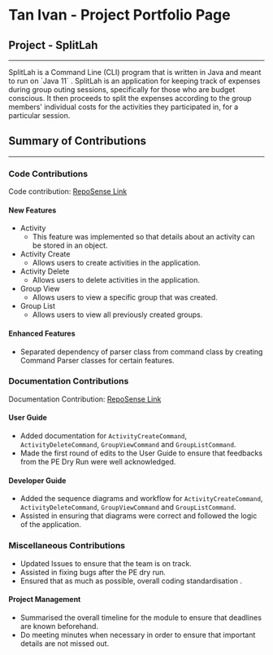 # Tan Ivan - Project Portfolio Page

## Project - SplitLah
<hr>
SplitLah is a Command Line (CLI) program that is written in Java and meant to run on `Java 11` . SplitLah is an 
application for keeping track of expenses during group outing sessions, specifically for those 
who are budget conscious. It then proceeds to split the expenses according to the group members' individual costs for 
the activities they participated in, for a particular session.

## Summary of Contributions
<hr>

### Code Contributions
Code contribution: [RepoSense Link](https://nus-cs2113-ay2122s2.github.io/tp-dashboard/?search=&sort=totalCommits%20dsc&sortWithin=title&timeframe=commit&mergegroup=&groupSelect=groupByRepos&breakdown=true&checkedFileTypes=docs~functional-code~test-code~other&since=2022-02-18&tabOpen=true&tabType=authorship&tabAuthor=ivanaitzliddat&tabRepo=AY2122S2-CS2113T-T10-1%2Ftp%5Bmaster%5D&authorshipIsMergeGroup=false&authorshipFileTypes=functional-code~test-code&authorshipIsBinaryFileTypeChecked=false)

#### New Features
* Activity
  * This feature was implemented so that details about an activity can be stored in an object.
* Activity Create
  * Allows users to create activities in the application.
* Activity Delete
  * Allows users to delete activities in the application.
* Group View
  * Allows users to view a specific group that was created.
* Group List
  * Allows users to view all previously created groups.

#### Enhanced Features
* Separated dependency of parser class from command class by creating Command Parser classes for certain features.

### Documentation Contributions
Documentation Contribution: [RepoSense Link](https://nus-cs2113-ay2122s2.github.io/tp-dashboard/?search=&sort=totalCommits%20dsc&sortWithin=title&timeframe=commit&mergegroup=&groupSelect=groupByRepos&breakdown=true&checkedFileTypes=docs~functional-code~test-code~other&since=2022-02-18&tabOpen=true&tabType=authorship&tabAuthor=ivanaitzliddat&tabRepo=AY2122S2-CS2113T-T10-1%2Ftp%5Bmaster%5D&authorshipIsMergeGroup=false&authorshipFileTypes=docs&authorshipIsBinaryFileTypeChecked=false)

#### User Guide
* Added documentation for `ActivityCreateCommand`, `ActivityDeleteCommand`, `GroupViewCommand` and `GroupListCommand`.
* Made the first round of edits to the User Guide to ensure that feedbacks from the PE Dry Run were well acknowledged.

#### Developer Guide
* Added the sequence diagrams and workflow for `ActivityCreateCommand`, `ActivityDeleteCommand`, `GroupViewCommand` and `GroupListCommand`.
* Assisted in ensuring that diagrams were correct and followed the logic of the application.

### Miscellaneous Contributions
* Updated Issues to ensure that the team is on track.
* Assisted in fixing bugs after the PE dry run.
* Ensured that as much as possible, overall coding standardisation .

#### Project Management
* Summarised the overall timeline for the module to ensure that deadlines are known beforehand.
* Do meeting minutes when necessary in order to ensure that important details are not missed out.
